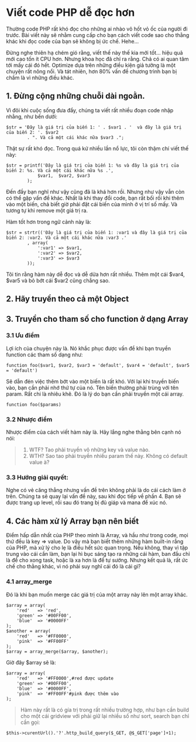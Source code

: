 # Viết code PHP dễ đọc hơn

Thường code PHP rất khó đọc cho những ai nhào vô hốt vỏ ốc của người đi trước. Bài viết này sẽ nhằm cung cấp cho bạn cách viết code sao cho thằng khác khi đọc code của bạn sẽ không bị ức chế. Hehe...

Đừng nghe thiên hạ chém gió rằng, viết thế này thế kia mới tốt... hiệu quả mới cao tốn ít CPU hơn. Nhưng khoa học đã chỉ ra rằng. Chả có ai quan tâm tới mấy cái đó hết. Optimize dựa trên những điều kiện giả tưởng là một chuyện rất nông nổi. Và tát nhiên, hơn 80% vấn đề chương trình bạn bị chầm là vì những điều khác.

## 1. Đừng cộng những chuỗi dài ngoằn.

Vì đôi khi cuộc sống đưa đẩy, chúng ta viết rất nhiều đoạn code nhập nhằng, như bến dưới:

	$str = 'Đây là giá trị của biến 1: ' . $var1 . '  và đây là giá trị của biến 2: '. $var2
			. ". Và cả một cái khác nữa $var3 .";

Thật sự rất khó đọc. Trong quá kứ nhiều lần nổ lực, tôi còn thậm chí viết thế này:
	
	$str = printf('Đây là giá trị của biến 1: %s và đây là giá trị của biến 2: %s. Và cả một cái khác nữa %s .',
				$var1, 	$var2, $var3
			);
	
Đến đầy bạn nghĩ như vậy cũng đã là khá hơn rồi. Nhưng như vậy vẫn còn có thể gặp vấn đề khác. Nhất là khi thay đổi code, bạn rất bối rối khi thêm vào một biến, chả biết giờ phải đặt cái biến của mình ở vị trí số mấy. Và tương tự khi remove một giá trị ra.

Hàm tốt hơn trong ngữ cảnh này là:
	
	$str = strtr(('Đây là giá trị của biến 1: :var1 và đây là giá trị của biến 2: :var2. Và cả một cái khác nữa :var3 .'
			, array(
				':var1' => $var1,
				':var2' => $var2,
				':var3' => $var3
			));

Tôi tin rằng hàm này dễ đọc và dễ dửa hơn rất nhiều. Thêm một cái $var4, $var5 và bỏ bớt cái $var2 cũng chẳng sao.

## 2. Hãy truyền theo cả một Object

## 3. Truyền cho tham số cho function ở dạng Array

### 3.1 Ưu điểm
Lợi ích của chuyện này là. Nó khắc phục được vấn đề khi bạn truyền function các tham số dạng như:

	function foo($var1, $var2, $var3 = 'default', $var4 = 'default', $var5 = 'default')

Sẽ dẫn đén việc thêm bớt vào một biến là rất khó. Với lại khi truyền biến vào, bạn cần phải nhớ thứ tự của nó.
Tên biến thường phải trùng với tên param. Rất chi là nhiêu khê. Đó là lý do bạn cần phải truyền một cái array.
	
	function foo($params)

### 3.2 Nhược điểm

Nhược điểm của cách viết hàm này là. Hãy lắng nghe thằng bên cạnh nó nói:

> 1. WTF? Tao phải truyền vô những key và value nào.
> 2. WTH? Sao tao phải truyền nhiều param thế này. Không có default value à?

### 3.3 Hướng giải quyết:

Nghe có vẻ căng thẳng nhưng vấn đề trên không phải là do cái cách làm ở trên. Chúng ta sẽ quay lại vấn đề này, sau khi đọc tiếp về phần 4. Bạn sẽ được trang up level, rồi sau đó trang bị đủ giáp và mana để xúc nó.

## 4. Các hàm xử lý Array bạn nên biết

Điểm hấp dẫn nhất của PHP theo mình là Array, và hầu như trong code, mọi thứ đều là key => value. Do vậy mà bạn biết thêm những hàm built-in rẳng của PHP, mà xử lý cho lẹ là điều hết sức quan trọng. Nếu không, thay vì tập trung vào cái cần làm, bạn lại hì bục sáng tạo ra những cái hàm, ban đầu chỉ là để cho xong task, hoặc là xa hơn là để tự sướng. Nhưng kết quả là, rất ức chế cho thằng khác, vì nó phải suy nghĩ cái đó là cái gì?

### 4.1 array_merge
	
Đó là khi bạn muốn merge các giá trị của một array này lên một array khác.

	$array = array(
		'red'	=> 'red',
		'green' => '#00FF00',
		'blue'	=> '#0000FF'
	);
	$another = array(
		'red' 	=> '#FF0000',
		'pink'	=> '#FF00FF'
	);
	$array = array_merge($array, $another);
	
Giờ đây $array sẽ là:
	
	$array = array(
		'red' 	=> '#FF0000',#red được update
		'green' => '#00FF00',
		'blue'	=> '#0000FF',
		'pink'	=> '#FF00FF'#pink được thêm vào
	);

> Hàm này rất là có gía trị trong rất nhiều trường hợp, như bạn cần build <next page> cho một cái gridview với phải giữ lại nhiều số như sort, search bạn chỉ cần gọi:

	$this->curentUrl().'?'.http_build_query($_GET, @$_GET['page']+1);
	
